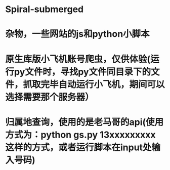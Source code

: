 # Spiral-submerged

# 杂物，一些网站的js和python小脚本
# 原生库版小飞机账号爬虫，仅供体验(运行py文件时，寻找py文件同目录下的文件，抓取完毕自动运行小飞机，期间可以选择需要那个服务器）
# 归属地查询，使用的是老马哥的api(使用方式为：python gs.py 13xxxxxxxxx 这样的方式，或者运行脚本在input处输入号码)
